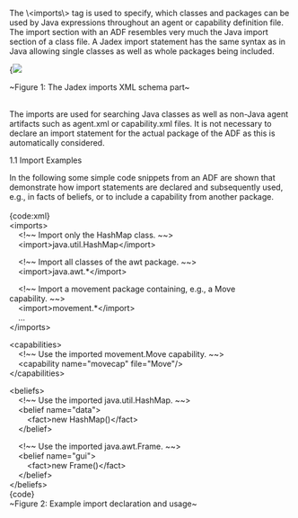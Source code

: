 The \\&lt;imports\\&gt; tag is used to specify, which classes and packages can be used by Java expressions throughout an agent or capability definition file. The import section with an ADF resembles very much the Java import section of a class file. A Jadex import statement has the same syntax as in Java allowing single classes as well as whole packages being included.

<div class="wikimodel-emptyline">

</div>

<div class="wikimodel-emptyline">

</div>

{![](jadeximportsadf.png})

\~Figure 1: The Jadex imports XML schema part\~

<div class="wikimodel-emptyline">

</div>

<div class="wikimodel-emptyline">

</div>

\
The imports are used for searching Java classes as well as non-Java agent artifacts such as agent.xml or capability.xml files. It is not necessary to declare an import statement for the actual package of the ADF as this is automatically considered.

1.1 Import Examples

In the following some simple code snippets from an ADF are shown that demonstrate how import statements are declared and subsequently used, e.g., in facts of beliefs, or to include a capability from another package.\
\
{code:xml}\
&lt;imports&gt;\
    &lt;!~~ Import only the HashMap class. ~~&gt;\
    &lt;import&gt;java.util.HashMap&lt;/import&gt;

    &lt;!~~ Import all classes of the awt package. ~~&gt;\
    &lt;import&gt;java.awt.\*&lt;/import&gt;

    &lt;!~~ Import a movement package containing, e.g., a Move capability. ~~&gt;\
    &lt;import&gt;movement.\*&lt;/import&gt;\
    ...\
&lt;/imports&gt;

&lt;capabilities&gt;\
    &lt;!~~ Use the imported movement.Move capability. ~~&gt;\
    &lt;capability name="movecap" file="Move"/&gt;\
&lt;/capabilities&gt;

&lt;beliefs&gt;\
    &lt;!~~ Use the imported java.util.HashMap. ~~&gt;\
    &lt;belief name="data"&gt;\
        &lt;fact&gt;new HashMap()&lt;/fact&gt;\
    &lt;/belief&gt;

    &lt;!~~ Use the imported java.awt.Frame. ~~&gt;\
    &lt;belief name="gui"&gt;\
        &lt;fact&gt;new Frame()&lt;/fact&gt;\
    &lt;/belief&gt;\
&lt;/beliefs&gt;\
{code}\
\~Figure 2: Example import declaration and usage\~

<div class="wikimodel-emptyline">

</div>

<div class="wikimodel-emptyline">

</div>

 
